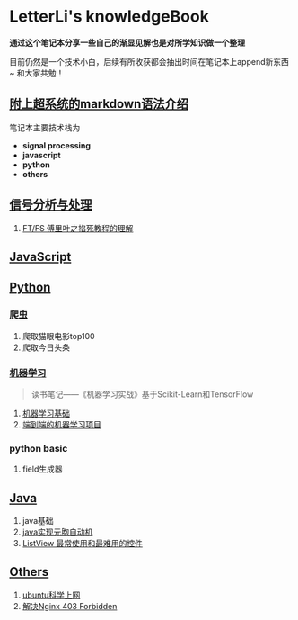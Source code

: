 # LetterLi's knowledgeBook
**通过这个笔记本分享一些自己的渐显见解也是对所学知识做一个整理**

目前仍然是一个技术小白，后续有所收获都会抽出时间在笔记本上append新东西~ 和大家共勉！

## [附上超系统的markdown语法介绍](https://coding.net/help/doc/project/markdown.html)

笔记本主要技术栈为
- **signal processing**
- **javascript**
- **python**
- **others**

## [信号分析与处理](https://github.com/LetterLi1997/knowledgeBook/SigProecss)

1. [FT/FS 傅里叶之掐死教程的理解](https://github.com/LetterLi1997/knowledgeBook/blob/master/SigProcess/%E9%A2%91%E5%9F%9F%E6%B3%95%E6%98%AF%E4%B8%80%E7%A7%8D%E7%9C%8B%E5%BE%85%E9%97%AE%E9%A2%98%E7%9A%84%E8%A7%92%E5%BA%A6.md)

## [JavaScript](https://github.com/LetterLi1997/knowledgeBook/tree/master/JavaScript)


## [Python](https://github.com/LetterLi1997/knowledgeBook/tree/master/Python)
### [爬虫](https://github.com/LetterLi1997/knowledgeBook/tree/master/Python/%E7%88%AC%E8%99%AB)
1. 爬取猫眼电影top100
2. 爬取今日头条

### [机器学习]()
> 读书笔记——《机器学习实战》基于Scikit-Learn和TensorFlow

1. [机器学习基础](https://github.com/LetterLi1997/knowledgeBook/blob/master/Python/%E6%9C%BA%E5%99%A8%E5%AD%A6%E4%B9%A0-Scikit-Learn-And-Tensorflow/machine-learning-basic.md)
2. [端到端的机器学习项目](https://github.com/LetterLi1997/knowledgeBook/blob/master/Python/%E6%9C%BA%E5%99%A8%E5%AD%A6%E4%B9%A0-Scikit-Learn-And-Tensorflow/end-end-project.md)

### python basic
1. field生成器

## [Java](https://github.com/LetterLi1997/knowledgeBook/blob/master/Java/JavaBasic.md)
1. java基础
2. [java实现元胞自动机](https://github.com/LetterLi1997/knowledgeBook/blob/master/Java/CellMachine.md)
3. [ListView 最常使用和最难用的控件](https://github.com/LetterLi1997/knowledgeBook/blob/master/Java/ListView/ListView.md)

## [Others](https://github.com/LetterLi1997/knowledgeBook/tree/masterOthers)
1. [ubuntu科学上网](https://github.com/LetterLi1997/knowledgeBook/blob/master/Others/VPN%20for%20Ubuntu.md)
2. [解决Nginx 403 Forbidden](https://my.oschina.net/antsky/blog/377739)
